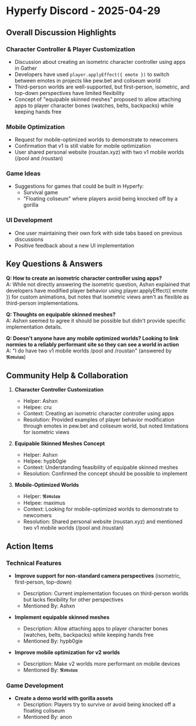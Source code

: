 # Hyperfy Discord - 2025-04-29

## Overall Discussion Highlights

### Character Controller & Player Customization
- Discussion about creating an isometric character controller using apps in Gather
- Developers have used `player.applyEffect({ emote })` to switch between emotes in projects like pew.bet and coliseum world
- Third-person worlds are well-supported, but first-person, isometric, and top-down perspectives have limited flexibility
- Concept of "equipable skinned meshes" proposed to allow attaching apps to player character bones (watches, belts, backpacks) while keeping hands free

### Mobile Optimization
- Request for mobile-optimized worlds to demonstrate to newcomers
- Confirmation that v1 is still viable for mobile optimization
- User shared personal website (roustan.xyz) with two v1 mobile worlds (/pool and /roustan)

### Game Ideas
- Suggestions for games that could be built in Hyperfy:
  - Survival game
  - "Floating coliseum" where players avoid being knocked off by a gorilla

### UI Development
- One user maintaining their own fork with side tabs based on previous discussions
- Positive feedback about a new UI implementation

## Key Questions & Answers

**Q: How to create an isometric character controller using apps?**  
A: While not directly answering the isometric question, Ashxn explained that developers have modified player behavior using player.applyEffect({ emote }) for custom animations, but notes that isometric views aren't as flexible as third-person implementations.

**Q: Thoughts on equipable skinned meshes?**  
A: Ashxn seemed to agree it should be possible but didn't provide specific implementation details.

**Q: Doesn't anyone have any mobile optimized worlds? Looking to link normies to a reliably performant site so they can see a world in action**  
A: "I do have two v1 mobile worlds /pool and /roustan" (answered by 𝕽𝖔𝖚𝖘𝖙𝖆𝖓)

## Community Help & Collaboration

1. **Character Controller Customization**
   - Helper: Ashxn
   - Helpee: cru
   - Context: Creating an isometric character controller using apps
   - Resolution: Provided examples of player behavior modification through emotes in pew.bet and coliseum world, but noted limitations for isometric views

2. **Equipable Skinned Meshes Concept**
   - Helper: Ashxn
   - Helpee: hypb0gie
   - Context: Understanding feasibility of equipable skinned meshes
   - Resolution: Confirmed the concept should be possible to implement

3. **Mobile-Optimized Worlds**
   - Helper: 𝕽𝖔𝖚𝖘𝖙𝖆𝖓
   - Helpee: maximus
   - Context: Looking for mobile-optimized worlds to demonstrate to newcomers
   - Resolution: Shared personal website (roustan.xyz) and mentioned two v1 mobile worlds (/pool and /roustan)

## Action Items

### Technical Features
- **Improve support for non-standard camera perspectives** (isometric, first-person, top-down)
  - Description: Current implementation focuses on third-person worlds but lacks flexibility for other perspectives
  - Mentioned By: Ashxn

- **Implement equipable skinned meshes**
  - Description: Allow attaching apps to player character bones (watches, belts, backpacks) while keeping hands free
  - Mentioned By: hypb0gie

- **Improve mobile optimization for v2 worlds**
  - Description: Make v2 worlds more performant on mobile devices
  - Mentioned By: 𝕽𝖔𝖚𝖘𝖙𝖆𝖓

### Game Development
- **Create a demo world with gorilla assets**
  - Description: Players try to survive or avoid being knocked off a floating coliseum
  - Mentioned By: anon